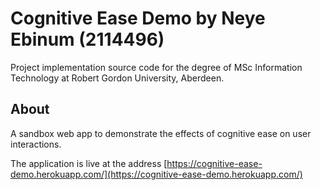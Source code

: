 # Cognitive Ease Demo by Neye Ebinum (2114496)

Project implementation source code for the degree of MSc Information Technology at Robert Gordon University, Aberdeen.

## About

A sandbox web app to demonstrate the effects of cognitive ease on user interactions.

The application is live at the address [https://cognitive-ease-demo.herokuapp.com/](https://cognitive-ease-demo.herokuapp.com/)
